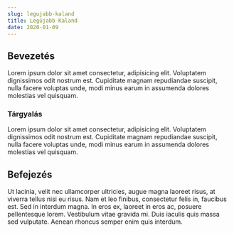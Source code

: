 ```yaml
---
slug: legujabb-kaland
title: Legújabb Kaland
date: 2020-01-09
---
```


## Bevezetés

Lorem ipsum dolor sit amet consectetur, adipisicing elit. Voluptatem dignissimos odit nostrum est. Cupiditate magnam repudiandae suscipit, nulla facere voluptas unde, modi minus earum in assumenda dolores molestias vel quisquam.

### Tárgyalás

Lorem ipsum dolor sit amet consectetur, adipisicing elit. Voluptatem dignissimos odit nostrum est. Cupiditate magnam repudiandae suscipit, nulla facere voluptas unde, modi minus earum in assumenda dolores molestias vel quisquam.

## Befejezés

Ut lacinia, velit nec ullamcorper ultricies, augue magna laoreet risus, at viverra tellus nisi eu risus. Nam et leo finibus, consectetur felis in, faucibus est. Sed in interdum magna. In eros ex, laoreet in eros ac, posuere pellentesque lorem. Vestibulum vitae gravida mi. Duis iaculis quis massa sed vulputate. Aenean rhoncus semper enim quis interdum.
